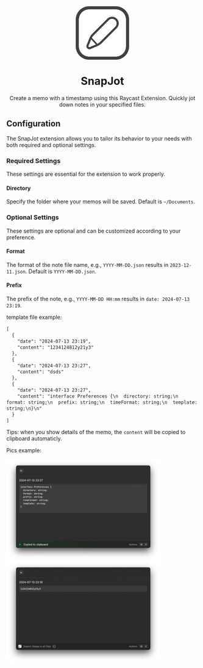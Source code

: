 <br>
<br>
<p align="center">
<img src="https://github.com/jfzhou5/snap-jot/blob/main/assets/command-icon.png?raw=true" width="140" height="140" align="center" />
</p>

<h1 align="center">SnapJot</h1>

<p align="center">
Create a memo with a timestamp using this Raycast Extension. Quickly jot down notes in your specified files.
</p>

## Configuration

The SnapJot extension allows you to tailor its behavior to your needs with both required and optional settings.

### Required Settings

These settings are essential for the extension to work properly.

#### Directory

Specify the folder where your memos will be saved. Default is `~/Documents`.

### Optional Settings

These settings are optional and can be customized according to your preference.

#### Format

The format of the note file name, e.g., `YYYY-MM-DD.json` results in `2023-12-11.json`. Default is `YYYY-MM-DD.json`.

#### Prefix

The prefix of the note, e.g., `YYYY-MM-DD HH:mm` results in `date: 2024-07-13 23:19`.

template file example:

```
[
  {
    "date": "2024-07-13 23:19",
    "content": "1234124812y21y3"
  },
  {
    "date": "2024-07-13 23:27",
    "content": "dsds"
  },
  {
    "date": "2024-07-13 23:27",
    "content": "interface Preferences {\n  directory: string;\n  format: string;\n  prefix: string;\n  timeFormat: string;\n  template: string;\n}\n"
  }
]
```
Tips: when you show details of the memo, the `content` will be copied to clipboard automaticly.

Pics example:

<img src="https://github.com/jfzhou5/snap-jot/blob/main/assets/example-for-code.jpg?raw=true" width="80%" align="center" />
<img src="https://github.com/jfzhou5/snap-jot/blob/main/assets/example.jpg?raw=true" width="80%" align="center" />
